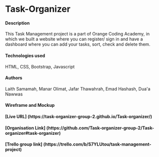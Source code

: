 # Task-Organizer


<h4> Description </h4>

This Task Management project is a part of Orange Coding Academy, in which we built a website where you can register/ sign in and have a dashboard where you can add your tasks, sort, check and delete them.

 <h4> Technologies used </h4>

HTML, CSS, Bootstrap, Javascript

<h4> Authors</h4>

Laith Samamah, Manar Olimat, Jafar Thawahrah, Emad Hashash, Dua'a Nawwas

<h4> Wireframe and Mockup </h4>

<h4> [Live URL] (https://task-organizer-group-2.github.io/Task-organizer/) </h4>

<h4> [Organisation Link] (https://github.com/Task-organizer-group-2/Task-organizer#task-organizer) </h4>

<h4> [Trello group link] (https://trello.com/b/S7YLUtou/task-management-project)</h4>



